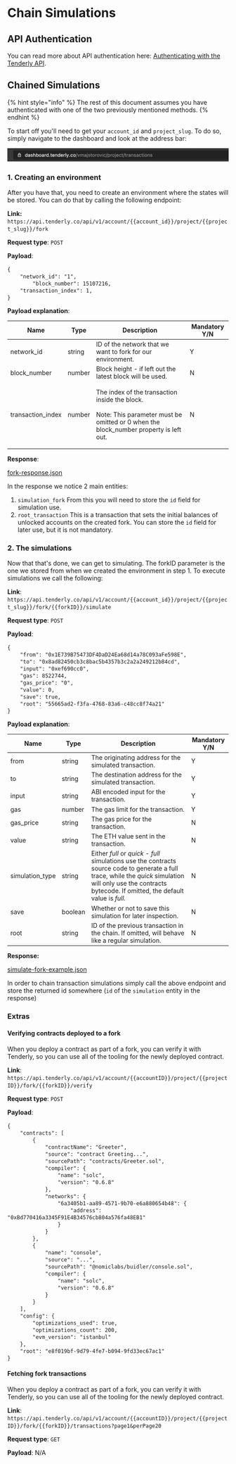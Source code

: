 # Chain Simulations

## API Authentication

You can read more about API authentication here: [Authenticating with the Tenderly API](broken-reference).

## Chained Simulations

{% hint style="info" %}
The rest of this document assumes you have authenticated with one of the two previously mentioned methods.
{% endhint %}

To start off you'll need to get your `account_id` and `project_slug`. To do so, simply navigate to the dashboard and look at the address bar:

![](<../../.gitbook/assets/image (53).png>)

### 1. Creating an environment

After you have that, you need to create an environment where the states will be stored. You can do that by calling the following endpoint:

**Link:** `https://api.tenderly.co/api/v1/account/{{account_id}}/project/{{project_slug}}/fork`

**Request type**: `POST`

**Payload**:

```
{
    "network_id": "1",
		"block_number": 15107216,
    "transaction_index": 1,
}
```

**Payload explanation**:

| Name              | Type   | Description                                                                                                                                         | Mandatory Y/N |
| ----------------- | ------ | --------------------------------------------------------------------------------------------------------------------------------------------------- | ------------- |
| network_id        | string | ID of the network that we want to fork for our environment.                                                                                         | Y             |
| block_number      | number | Block height - if left out the latest block will be used.                                                                                           | N             |
| transaction_index | number | <p>The index of the transaction inside the block. <br><br>Note: This parameter must be omitted or 0 when the block_number property is left out.</p> | N             |

**Response**:

[fork-response.json](https://s3-us-west-2.amazonaws.com/secure.notion-static.com/d19cc9a7-d209-4cea-981c-23ea296de78f/fork-response.json)

In the response we notice 2 main entities:

1. `simulation_fork` From this you will need to store the `id` field for simulation use.
2. `root_transaction` This is a transaction that sets the initial balances of unlocked accounts on the created fork. You can store the `id` field for later use, but it is not mandatory.

### 2. The simulations

Now that that's done, we can get to simulating. The forkID parameter is the one we stored from when we created the environment in step 1. To execute simulations we call the following:

**Link**: `https://api.tenderly.co/api/v1/account/{{account_id}}/project/{{project_slug}}/fork/{{forkID}}/simulate`

**Request type**: `POST`

**Payload**:

```
{
    "from": "0x1E739B75473DF4DaD24Ea68d14a78C093aFe598E",
    "to": "0x8ad82450cb3c8bac5b4357b3c2a2a249212b84cd",
    "input": "0xef690cc0",
    "gas": 8522744,
    "gas_price": "0",
    "value": 0,
    "save": true,
    "root": "55665ad2-f3fa-4768-83a6-c48cc8f74a21"
}
```

**Payload explanation**:

| Name            | Type    | Description                                                                                                                                                                                                     | Mandatory Y/N |
| --------------- | ------- | --------------------------------------------------------------------------------------------------------------------------------------------------------------------------------------------------------------- | ------------- |
| from            | string  | The originating address for the simulated transaction.                                                                                                                                                          | Y             |
| to              | string  | The destination address for the simulated transaction.                                                                                                                                                          | Y             |
| input           | string  | ABI encoded input for the transaction.                                                                                                                                                                          | Y             |
| gas             | number  | The gas limit for the transaction.                                                                                                                                                                              | Y             |
| gas_price       | string  | The gas price for the transaction.                                                                                                                                                                              | N             |
| value           | string  | The ETH value sent in the transaction.                                                                                                                                                                          | N             |
| simulation_type | string  | Either _full_ or _quick - full_ simulations use the contracts source code to generate a full trace, while the _quick_ simulation will only use the contracts bytecode. If omitted, the default value is _full_. | N             |
| save            | boolean | Whether or not to save this simulation for later inspection.                                                                                                                                                    | N             |
| root            | string  | ID of the previous transaction in the chain. If omitted, will behave like a regular simulation.                                                                                                                 | N             |

**Response:**

[simulate-fork-example.json](https://s3-us-west-2.amazonaws.com/secure.notion-static.com/37971b98-c49c-4777-8ff2-871b502144a6/simulate-fork-example.json)

In order to chain transaction simulations simply call the above endpoint and store the returned id somewhere (`id` of the `simulation` entity in the response)

### Extras

#### Verifying contracts deployed to a fork

When you deploy a contract as part of a fork, you can verify it with Tenderly, so you can use all of the tooling for the newly deployed contract.

**Link**: `https://api.tenderly.co/api/v1/account/{{accountID}}/project/{{projectID}}/fork/{{forkID}}/verify`

**Request type**: `POST`

**Payload**:

```
{
    "contracts": [
        {
            "contractName": "Greeter",
            "source": "contract Greeting...",
            "sourcePath": "contracts/Greeter.sol",
            "compiler": {
                "name": "solc",
                "version": "0.6.8"
            },
            "networks": {
                "6a3405b1-aa89-4571-9b70-e6a880654b48": {
                    "address": "0xBd770416a3345F91E4B34576cb804a576fa48EB1"
                }
            }
        },
        {
            "name": "console",
            "source": "...",
            "sourcePath": "@nomiclabs/buidler/console.sol",
            "compiler": {
                "name": "solc",
                "version": "0.6.8"
            }
        }
    ],
    "config": {
        "optimizations_used": true,
        "optimizations_count": 200,
        "evm_version": "istanbul"
    },
    "root": "e8f019bf-9d79-4fe7-b094-9fd33ec67ac1"
}
```

#### Fetching fork transactions

When you deploy a contract as part of a fork, you can verify it with Tenderly, so you can use all of the tooling for the newly deployed contract.

**Link**: `https://api.tenderly.co/api/v1/account/{{accountID}}/project/{{projectID}}/fork/{{forkID}}/transactions?page1&perPage20`

**Request type**: `GET`

**Payload**: N/A
